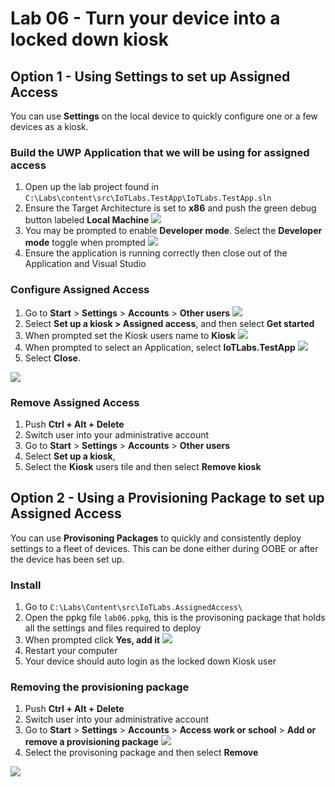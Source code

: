 # Lab 06 - Turn your device into a locked down kiosk

## Option 1 - Using Settings to set up Assigned Access

You can use **Settings** on the local device to quickly configure one or a few devices as a kiosk. 

### Build the UWP Application that we will be using for assigned access

1. Open up the lab project found in `C:\Labs\content\src\IoTLabs.TestApp\IoTLabs.TestApp.sln`
2. Ensure the Target Architecture is set to **x86** and push the green debug button labeled **Local Machine**
   ![](./media/lab06/x86.jpg)
3. You may be prompted to enable **Developer mode**. Select the **Developer mode** toggle when prompted
   ![](./media/lab06/enable-developer.jpg)
4. Ensure the application is running correctly then close out of the Application and Visual Studio

### Configure Assigned Access
1.  Go to **Start** > **Settings** > **Accounts** > **Other users**
   ![](./media/lab06/assigned-access.jpg)
2.  Select **Set up a kiosk > Assigned access**, and then select **Get started**
3.  When prompted set the Kiosk users name to **Kiosk**
   ![](./media/lab06/setting-up-kiosk.jpg)
4.  When prompted to select an Application, select **IoTLabs.TestApp**
   ![](./media/lab06/select-app.jpg)
5.  Select **Close**.

![](./media/lab06/kiosk-done.jpg)

### Remove Assigned Access
1. Push **Ctrl + Alt + Delete**
2. Switch user into your administrative account
3. Go to **Start** > **Settings** > **Accounts** > **Other users**
4. Select **Set up a kiosk**,
3. Select the **Kiosk** users tile and then select **Remove kiosk**

## Option 2 - Using a Provisioning Package to set up Assigned Access

You can use **Provisoning Packages** to quickly and consistently deploy settings to a fleet of devices. This can be done either during OOBE or after the device has been set up.

### Install

1. Go to `C:\Labs\Content\src\IoTLabs.AssignedAccess\`
2. Open the ppkg file `lab06.ppkg`, this is the provisoning package that holds all the settings and files required to deploy
3. When prompted click **Yes, add it**
![](./media/lab06/add-package.jpg)
4. Restart your computer
5. Your device should auto login as the locked down Kiosk user

### Removing the provisioning package 

1. Push **Ctrl + Alt + Delete**
2. Switch user into your administrative account
3. Go to **Start** > **Settings** > **Accounts** > **Access work or school** > **Add or remove a provisioning package**
   ![](./media/lab06/add-remove-package.jpg)
4. Select the provisoning package and then select **Remove**
   
![](./media/lab06/remove-package.jpg)

